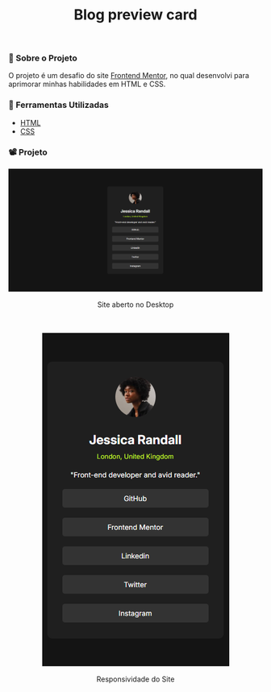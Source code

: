 <h1 align="center">Blog preview card</h1>
<br>

### 🚨 Sobre o Projeto

O projeto é um desafio do site [Frontend Mentor](https://www.frontendmentor.io/challenges/social-links-profile-UG32l9m6dQ), no qual desenvolvi para aprimorar minhas habilidades em HTML e CSS.

### 🔨 Ferramentas Utilizadas

* [HTML](https://developer.mozilla.org/pt-BR/docs/Web/HTML)
* [CSS](https://developer.mozilla.org/pt-BR/docs/Web/CSS)

### 📽️ Projeto 


<div align="center">
    <img  src='src/image/desktop.png'></img>
    <p>Site aberto no Desktop</p>
<div>
<br>
<br>
<div align="center">
    <img src='src/image/mobile.png'></img>
    <p>Responsividade do Site</p>
<div>